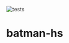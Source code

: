 ![tests](https://https://github.com/CimimUxMaio/batman-hs/actions/workflows/haskell.yml/badge.svg)

# batman-hs
